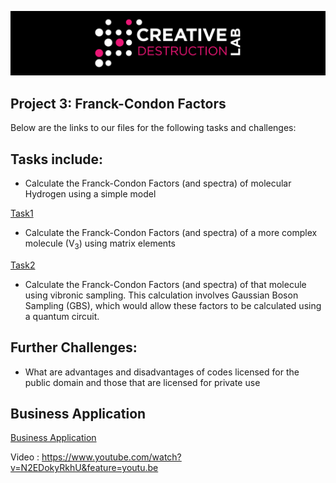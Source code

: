 ![CDL 2020 Cohort Project](../figures/CDL_logo.jpg)
## Project 3: Franck-Condon Factors

Below are the links to our files for the following tasks and challenges:

## Tasks include:
* Calculate the Franck-Condon Factors (and spectra) of molecular Hydrogen using a simple model

[Task1](https://github.com/tina-seb/CohortProject_2020/blob/master/Project_3_Franck_Condon_Factors/Solution.ipynb)

* Calculate the Franck-Condon Factors (and spectra) of a more complex molecule (V<sub>3</sub>) using matrix elements

[Task2](https://github.com/tina-seb/CohortProject_2020/blob/master/Project_3_Franck_Condon_Factors/Solution.ipynb)

* Calculate the Franck-Condon Factors (and spectra) of that molecule using vibronic sampling. This calculation involves Gaussian Boson Sampling (GBS), which would allow these factors to be calculated using a quantum circuit.

## Further Challenges:

* What are advantages and disadvantages of codes licensed for the public domain and those that are licensed for private use

## Business Application

[Business Application](https://github.com/tina-seb/CohortProject_2020/blob/master/Project_3_Franck_Condon_Factors/Business_Application.md)

Video : https://www.youtube.com/watch?v=N2EDokyRkhU&feature=youtu.be
